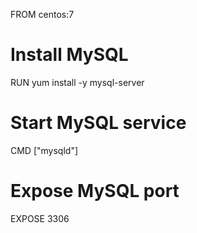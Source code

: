 FROM centos:7

# Install MySQL
RUN yum install -y mysql-server

# Start MySQL service
CMD ["mysqld"]

# Expose MySQL port
EXPOSE 3306
